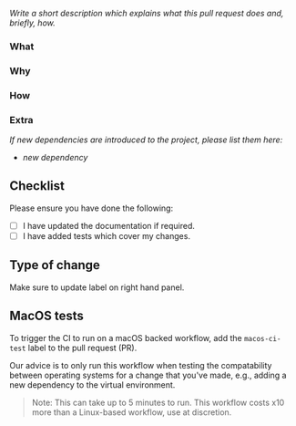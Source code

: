 _Write a short description which explains what this pull request does and, briefly, how._

### What

### Why

### How

### Extra

_If new dependencies are introduced to the project, please list them here:_

* _new dependency_

## Checklist

Please ensure you have done the following:

* [ ] I have updated the documentation if required.
* [ ] I have added tests which cover my changes.

## Type of change

Make sure to update label on right hand panel.

## MacOS tests

To trigger the CI to run on a macOS backed workflow, add the `macos-ci-test` label to the pull request (PR).

Our advice is to only run this workflow when testing the compatability between operating systems for a change that you've made, e.g., adding a new dependency to the virtual environment.

> Note: This can take up to 5 minutes to run. This workflow costs x10 more than a Linux-based workflow, use at discretion.

